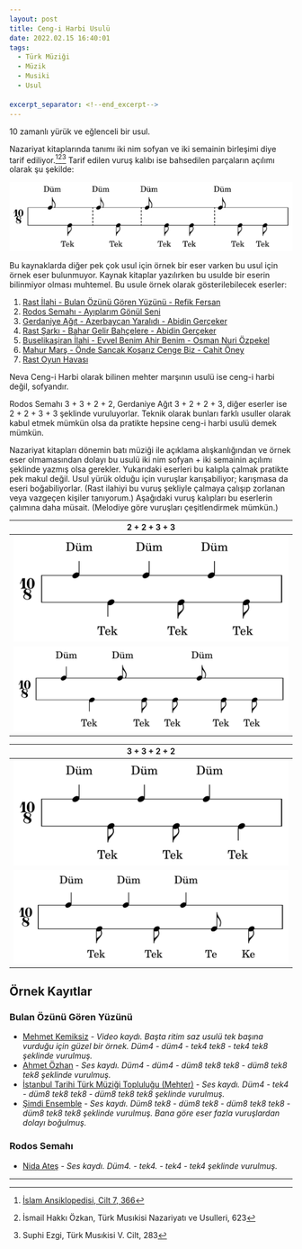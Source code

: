 ```yaml
---
layout: post
title: Ceng-i Harbi Usulü
date: 2022.02.15 16:40:01
tags:
  - Türk Müziği
  - Müzik
  - Musiki
  - Usul

excerpt_separator: <!--end_excerpt-->
---
```


10 zamanlı yürük ve eğlenceli bir usul.
<!--end_excerpt-->
Nazariyat kitaplarında tanımı iki nim sofyan ve iki semainin birleşimi diye tarif ediliyor.[^1][^2][^3] Tarif edilen vuruş kalıbı ise bahsedilen parçaların açılımı olarak şu şekilde:

![Düm8 tek8 düm8 tek8 düm8 tek8 tek8 düm8 tek8 tek8](/assets/images/10_8_ceng_i_harbi_nazariyat.png)

Bu kaynaklarda diğer pek çok usul için örnek bir eser varken bu usul için örnek eser bulunmuyor. Kaynak kitaplar yazılırken bu usulde bir eserin bilinmiyor olması muhtemel. Bu usule örnek olarak gösterilebilecek eserler:

1. [Rast İlahi - Bulan Özünü Gören Yüzünü - Refik Fersan](https://divanmakam.com/attachments/bulan-ozunu-goren-yuzunu-bir-yuzu-dahi-refik-fersan-tanburi-rast-v1-pdf.13585/)
2. [Rodos Semahı - Ayıplarım Gönül Seni](https://www.baglamaci.com/muzik/thm/halk_notalar/rodos%20semah%C4%B1%20(1).pdf)
3. [Gerdaniye Ağıt - Azerbaycan Yaralıdı - Abidin Gerçeker](https://divanmakam.com/attachments/azerbaycan-yaralidi-abidin-gerceker-doktor-gerdaniye-v1-pdf.5051/)
4. [Rast Şarkı - Bahar Gelir Bahçelere - Abidin Gerçeker](https://divanmakam.com/attachments/bahar-gelir-bahcelere-guller-acar-guller-acar-raks-abidin-gerceker-doktor-rast-v1-pdf.5343/)
5. [Buselikaşiran İlahi - Evvel Benim Ahir Benim - Osman Nuri Özpekel](https://divanmakam.com/attachments/evvel-benim-ahir-benim-canlara-can-olan-benim-osman-nuri-ozpekel-udi-buselik-asiran-v1-pdf.20889/)
6. [Mahur Marş - Önde Sancak Koşarız Cenge Biz - Cahit Öney](https://divanmakam.com/attachments/onde-sancak-kosariz-cenge-biz-cahit-oney-doktor-mahur-v1-pdf.43421/)
7. [Rast Oyun Havası](https://divanmakam.com/attachments/oyun-havasi-belirsiz-rast-v1-pdf.65343/)

Neva Ceng-i Harbi olarak bilinen mehter marşının usulü ise ceng-i harbi değil, sofyandır.

Rodos Semahı 3 + 3 + 2 + 2, Gerdaniye Ağıt 3 + 2 + 2 + 3, diğer eserler ise 2 + 2 + 3 + 3 şeklinde vuruluyorlar. Teknik olarak bunları farklı usuller olarak kabul etmek mümkün olsa da pratikte hepsine ceng-i harbi usulü demek mümkün.

Nazariyat kitapları dönemin batı müziği ile açıklama alışkanlığından ve örnek eser olmamasından dolayı bu usulü iki nim sofyan + iki semainin açılımı şeklinde yazmış olsa gerekler. Yukarıdaki eserleri bu kalıpla çalmak pratikte pek makul değil. Usul yürük olduğu için vuruşlar karışabiliyor; karışmasa da eseri boğabiliyorlar. (Rast ilahiyi bu vuruş şekliyle çalmaya çalışıp zorlanan veya vazgeçen kişiler tanıyorum.) Aşağıdaki vuruş kalıpları bu eserlerin çalımına daha müsait. (Melodiye göre vuruşları çeşitlendirmek mümkün.)

2 + 2 + 3 + 3                                                                                 |
:--------------------------------------------------------------------------------------------:|
![Düm4 tek4 düm4 tek8 düm4 tek8](/assets/images/10_8_ceng_i_harbi.png)                        |
![Düm4 tek4 düm8 tek8 tek8 düm8 tek8 tek8](/assets/images/10_8_ceng_i_harbi_alternatif_1.png) |

3 + 3 + 2 + 2                                                                          |
:-------------------------------------------------------------------------------------:|
![Düm4 tek8 düm4 tek8 düm4 tek4](/assets/images/10_8_ceng_i_harbi_alternatif_2.png)    |
![Düm4 tek8 düm4 tek8 düm4 te8 ke8](/assets/images/10_8_ceng_i_harbi_alternatif_3.png) |

## Örnek Kayıtlar

### Bulan Özünü Gören Yüzünü

- [Mehmet Kemiksiz](https://www.youtube.com/watch?v=trie98uH8H8) - _Video kaydı. Başta ritim saz usulü tek başına vurduğu için güzel bir örnek. Düm4 - düm4 - tek4 tek8 - tek4 tek8 şeklinde vurulmuş._
- [Ahmet Özhan](https://www.youtube.com/watch?v=2cbbiBmatx0) - _Ses kaydı. Düm4 - düm4 - düm8 tek8 tek8 - düm8 tek8 tek8 şeklinde vurulmuş._
- [İstanbul Tarihi Türk Müziği Topluluğu (Mehter)](https://www.youtube.com/watch?v=Cc16l-6gLzE) - _Ses kaydı. Düm4 - tek4 - düm8 tek8 tek8 - düm8 tek8 tek8 şeklinde vurulmuş._
- [Şimdi Ensemble](https://www.youtube.com/watch?v=Qcs3BcRrmHg) - _Ses kaydı. Düm8 tek8 - düm8 tek8 - düm8 tek8 tek8 - düm8 tek8 tek8 şeklinde vurulmuş. Bana göre eser fazla vuruşlardan dolayı boğulmuş._

### Rodos Semahı

- [Nida Ateş](https://www.youtube.com/watch?v=UfAxD1OGWPE) - _Ses kaydı. Düm4. - tek4. - tek4 - tek4 şeklinde vurulmuş._

---

[^1]: [İslam Ansiklopedisi, Cilt 7, 366](https://cdn2.islamansiklopedisi.org.tr/dosya/7/C07002783.pdf)
[^2]: İsmail Hakkı Özkan, Türk Musıkisi Nazariyatı ve Usulleri, 623
[^3]: Suphi Ezgi, Türk Musıkisi V. Cilt, 283
